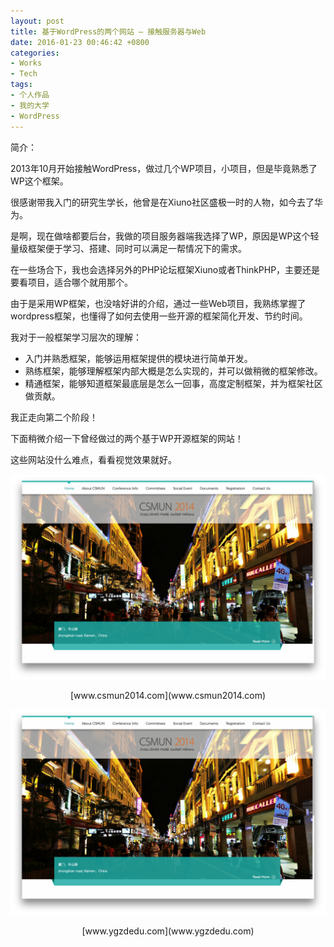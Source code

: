 ```yaml
---
layout: post
title: 基于WordPress的两个网站 – 接触服务器与Web
date: 2016-01-23 00:46:42 +0800
categories:
- Works
- Tech
tags:
- 个人作品
- 我的大学
- WordPress
---
```


简介：

2013年10月开始接触WordPress，做过几个WP项目，小项目，但是毕竟熟悉了WP这个框架。

很感谢带我入门的研究生学长，他曾是在Xiuno社区盛极一时的人物，如今去了华为。

是啊，现在做啥都要后台，我做的项目服务器端我选择了WP，原因是WP这个轻量级框架便于学习、搭建、同时可以满足一帮情况下的需求。

在一些场合下，我也会选择另外的PHP论坛框架Xiuno或者ThinkPHP，主要还是要看项目，适合哪个就用那个。

 

由于是采用WP框架，也没啥好讲的介绍，通过一些Web项目，我熟练掌握了wordpress框架，也懂得了如何去使用一些开源的框架简化开发、节约时间。

我对于一般框架学习层次的理解：

* 入门并熟悉框架，能够运用框架提供的模块进行简单开发。
* 熟练框架，能够理解框架内部大概是怎么实现的，并可以做稍微的框架修改。
* 精通框架，能够知道框架最底层是怎么一回事，高度定制框架，并为框架社区做贡献。

<!-- more -->

我正走向第二个阶段！

 

下面稍微介绍一下曾经做过的两个基于WP开源框架的网站！

这些网站没什么难点，看看视觉效果就好。



![image](/uploads/wordpress-first-look/wordpress-first-look-1.png)


<center>[www.csmun2014.com](www.csmun2014.com)</center>


![image](/uploads/wordpress-first-look/wordpress-first-look-1.png)
 


 

<center>[www.ygzdedu.com](www.ygzdedu.com)</center>